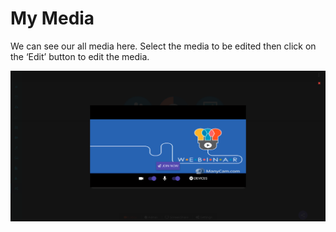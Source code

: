 # My Media

We can see our all media here. Select the media to be edited then click on the ‘Edit’ button to edit the media.

![](../.gitbook/assets/image%20%28258%29.png)


